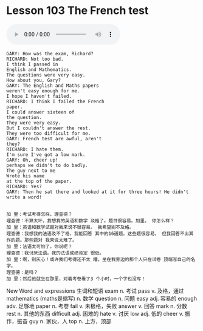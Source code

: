 # Lesson 103 The French test

​<audio id="audio" controls="" loop="loop">
    <source id="mp3" src="https://online1.tingclass.net/lesson/shi0529/0000/16/103.mp3"> 
</audio>

```
GARY: How was the exam, Richard?
RICHARD: Not too bad.
I think I passed in
English and Mathematics.
The questions were very easy.
How about you, Gary?
GARY: The English and Maths papers
weren't easy enough for me.
I hope I haven't failed.
RICHARD: I think I failed the French
paper.
I could answer sixteen of
the question.
They were very easy.
But I couldn't answer the rest.
They were too difficult for me.
GARY: French test are awful, aren't
they?
RICHARD: I hate them.
I'm sure I've got a low mark.
GARY: Oh, cheer up!
perhaps we didn't to do badly.
The guy next to me
Wrote his name
at the top of the paper.
RICHARD: Yes?
GARY: Then he sat there and looked at it for three hours! He didn't write a word!


加 里：考试考得怎样，理查德？
理查德：不算太坏，我想我的英语和数学 及格了。题目很容易。加里， 你怎么样？
加 里：英语和数学试题对我来说不很容易。 我希望别不及格。
理查德：我想我的法语及不了格，我能回答 其中的16道题。这些题很容易。 但我回答不出其作的题。那些题对 我来说太难了。
加 里：法语太可怕了，你说呢？
理查德：我讨厌法语。我的法语成绩肯定 很低。
加 里：啊，别灰心！或许我们考得还不太 糟。坐在我旁边的那个人只在试卷 顶端写自己的名字。
理查德：是吗？
加 里：然后他就坐在那里，对着考卷看了3 个小时，一个字也没写！
```


New Word and expressions 生词和短语
exam
n. 考试
pass
v. 及格，通过
mathematics (maths是缩写)
n. 数学
question
n. 问题
easy
adj. 容易的
enough
adv. 足够地
paper
n. 考卷
fail
v. 未极格，失败
answer
v. 回答
mark
n. 分数
rest
n. 其他的东西
difficult
adj. 困难的
hate
v. 讨厌
low
adj. 低的
cheer
v. 振作，振奋
guy
n. 家伙，人
top
n. 上方，顶部
